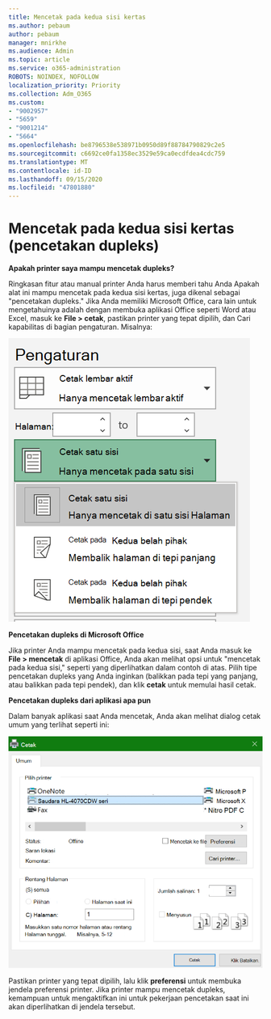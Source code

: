 ```yaml
---
title: Mencetak pada kedua sisi kertas
ms.author: pebaum
author: pebaum
manager: mnirkhe
ms.audience: Admin
ms.topic: article
ms.service: o365-administration
ROBOTS: NOINDEX, NOFOLLOW
localization_priority: Priority
ms.collection: Adm_O365
ms.custom:
- "9002957"
- "5659"
- "9001214"
- "5664"
ms.openlocfilehash: be8796538e538971b0950d89f88784790829c2e5
ms.sourcegitcommit: c6692ce0fa1358ec3529e59ca0ecdfdea4cdc759
ms.translationtype: MT
ms.contentlocale: id-ID
ms.lasthandoff: 09/15/2020
ms.locfileid: "47801880"
---
```

# <a name="printing-on-both-sides-of-paper-duplex-printing"></a>Mencetak pada kedua sisi kertas (pencetakan dupleks)

**Apakah printer saya mampu mencetak dupleks?**

Ringkasan fitur atau manual printer Anda harus memberi tahu Anda Apakah alat ini mampu mencetak pada kedua sisi kertas, juga dikenal sebagai "pencetakan dupleks." Jika Anda memiliki Microsoft Office, cara lain untuk mengetahuinya adalah dengan membuka aplikasi Office seperti Word atau Excel, masuk ke **File > cetak**, pastikan printer yang tepat dipilih, dan Cari kapabilitas di bagian pengaturan. Misalnya: 

![Pengaturan printer](media/print-settings.png)

**Pencetakan dupleks di Microsoft Office**

Jika printer Anda mampu mencetak pada kedua sisi, saat Anda masuk ke **File > mencetak** di aplikasi Office, Anda akan melihat opsi untuk "mencetak pada kedua sisi," seperti yang diperlihatkan dalam contoh di atas.  Pilih tipe pencetakan dupleks yang Anda inginkan (balikkan pada tepi yang panjang, atau balikkan pada tepi pendek), dan klik **cetak** untuk memulai hasil cetak.

**Pencetakan dupleks dari aplikasi apa pun**

Dalam banyak aplikasi saat Anda mencetak, Anda akan melihat dialog cetak umum yang terlihat seperti ini: 

![Dialog cetak](media/print-dialog.png)

Pastikan printer yang tepat dipilih, lalu klik **preferensi** untuk membuka jendela preferensi printer. Jika printer mampu mencetak dupleks, kemampuan untuk mengaktifkan ini untuk pekerjaan pencetakan saat ini akan diperlihatkan di jendela tersebut.
